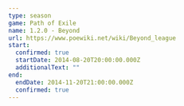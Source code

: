 ```yaml
---
type: season
game: Path of Exile
name: 1.2.0 - Beyond
url: https://www.poewiki.net/wiki/Beyond_league
start:
  confirmed: true
  startDate: 2014-08-20T20:00:00.000Z
  additionalText: ""
end:
  endDate: 2014-11-20T21:00:00.000Z
  confirmed: true
---
```

